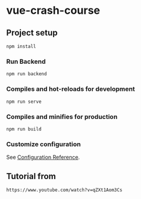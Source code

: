 # vue-crash-course

## Project setup

```
npm install
```
### Run Backend
```
npm run backend
```

### Compiles and hot-reloads for development

```
npm run serve
```

### Compiles and minifies for production

```
npm run build
```

### Customize configuration

See [Configuration Reference](https://cli.vuejs.org/config/).

## Tutorial from

```
https://www.youtube.com/watch?v=qZXt1Aom3Cs
```
